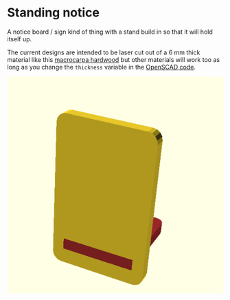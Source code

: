 Standing notice
===============

A notice board / sign kind of thing with a stand build in so that it will hold itself up.

The current designs are intended to be laser cut out of a 6 mm thick material like this [macrocarpa hardwood](https://www.ponoko.com/materials/macrocarpa-hardwood) but other materials will work too as long as you change the `thickness` variable in the [OpenSCAD code](./Basic%20shape/StandingNotice.scad).

![](./Basic%20shape/exports-3d/standing-notice-default-3d.png)
